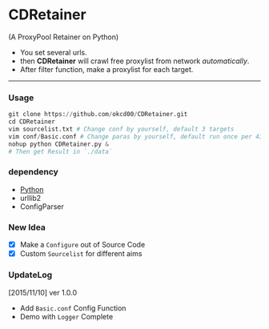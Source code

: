 # CDRetainer
(A ProxyPool Retainer on Python)   
- You set several urls.
- then **CDRetainer** will crawl free proxylist from network *automatically*.
- After filter function, make a proxylist for each target.

-------------------

### Usage    

```python
git clone https://github.com/okcd00/CDRetainer.git
cd CDRetainer
vim sourcelist.txt # Change conf by yourself, default 3 targets
vim conf/Basic.conf # Change paras by yourself, default run once per 43200 seconds
nohup python CDRetainer.py &
# Then get Result in `./data`
```

### dependency
+ [Python](http://www.python.org/)
+ urllib2
+ ConfigParser

### New Idea
- [x] Make a `Configure` out of Source Code
- [x] Custom `Sourcelist` for different aims

### UpdateLog    
[2015/11/10] ver 1.0.0
+ Add `Basic.conf` Config Function
+ Demo with `Logger` Complete
